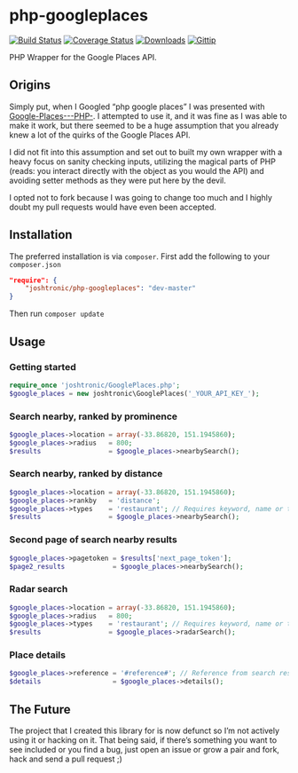 # php-googleplaces

[![Build Status](http://img.shields.io/travis/joshtronic/php-googleplaces.svg?style=flat)][travis]
[![Coverage Status](http://img.shields.io/coveralls/joshtronic/php-googleplaces.svg?style=flat)][coveralls]
[![Downloads](http://img.shields.io/packagist/dm/joshtronic/php-googleplaces.svg?style=flat)][packagist]
[![Gittip](http://img.shields.io/gittip/joshtronic.svg?style=flat)][gittip]

[travis]:    http://travis-ci.org/joshtronic/php-googleplaces
[coveralls]: https://coveralls.io/r/joshtronic/php-googleplaces
[packagist]: https://packagist.org/packages/joshtronic/php-googleplaces
[gittip]:    https://www.gittip.com/joshtronic/

PHP Wrapper for the Google Places API.

## Origins

Simply put, when I Googled “php google places” I was presented with
[Google-Places---PHP-](https://github.com/anthony-mills/Google-Places---PHP-).
I attempted to use it, and it was fine as I was able to make it work, but
there seemed to be a huge assumption that you already knew a lot of the quirks
of the Google Places API.

I did not fit into this assumption and set out to built my own wrapper with a
heavy focus on sanity checking inputs, utilizing the magical parts of PHP
(reads: you interact directly with the object as you would the API) and
avoiding setter methods as they were put here by the devil.

I opted not to fork because I was going to change too much and I highly doubt
my pull requests would have even been accepted.

## Installation

The preferred installation is via `composer`. First add the following to your
`composer.json`

```json
"require": {
    "joshtronic/php-googleplaces": "dev-master"
}
```

Then run `composer update`

## Usage

### Getting started

```php
require_once 'joshtronic/GooglePlaces.php';
$google_places = new joshtronic\GooglePlaces('_YOUR_API_KEY_');
```

### Search nearby, ranked by prominence

```php
$google_places->location = array(-33.86820, 151.1945860);
$google_places->radius   = 800;
$results                 = $google_places->nearbySearch();
```

### Search nearby, ranked by distance

```php
$google_places->location = array(-33.86820, 151.1945860);
$google_places->rankby   = 'distance';
$google_places->types    = 'restaurant'; // Requires keyword, name or types
$results                 = $google_places->nearbySearch();
```

### Second page of search nearby results

```php
$google_places->pagetoken = $results['next_page_token'];
$page2_results            = $google_places->nearbySearch();
```

### Radar search

```php
$google_places->location = array(-33.86820, 151.1945860);
$google_places->radius   = 800;
$google_places->types    = 'restaurant'; // Requires keyword, name or types
$results                 = $google_places->radarSearch();
```

### Place details

```php
$google_places->reference = '#reference#'; // Reference from search results
$details                  = $google_places->details();
```

## The Future

The project that I created this library for is now defunct so I’m not actively
using it or hacking on it. That being said, if there’s something you want to
see included or you find a bug, just open an issue or grow a pair and fork,
hack and send a pull request ;)
